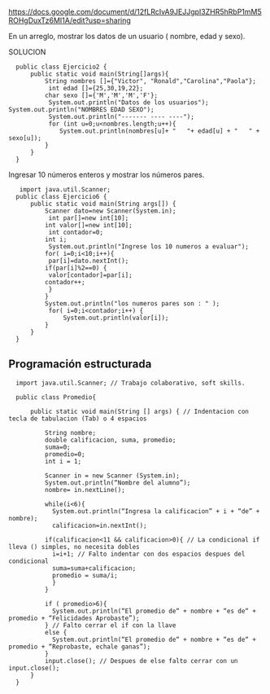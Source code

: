 https://docs.google.com/document/d/12fLRcIvA9JEJJgpI3ZHR5hRbP1mM5ROHgDuxTz6MI1A/edit?usp=sharing


En un arreglo, mostrar los datos de un usuario ( nombre, edad y sexo).

SOLUCION

      public class Ejercicio2 { 
          public static void main(String[]args){ 
              String nombres []={"Victor", "Ronald","Carolina","Paola"};
               int edad []={25,30,19,22}; 
              char sexo []={'M','M','M','F'};
               System.out.println("Datos de los usuarios"); System.out.println("NOMBRES EDAD SEXO");
               System.out.println("------- ---- ----");
               for (int u=0;u<nombres.length;u++){
                  System.out.println(nombres[u]+ "   "+ edad[u] + "   " + sexo[u]); 
              } 
          } 
      }
      
 
 Ingresar 10 números enteros y mostrar los números pares.
 
       import java.util.Scanner; 
      public class Ejercicio6 { 
          public static void main(String args[]) { 
              Scanner dato=new Scanner(System.in);
               int par[]=new int[10]; 
              int valor[]=new int[10];
               int contador=0; 
              int i;
               System.out.println("Ingrese los 10 numeros a evaluar"); 
              for( i=0;i<10;i++){
               par[i]=dato.nextInt(); 
              if(par[i]%2==0) {
               valor[contador]=par[i]; 
              contador++;
               } 
              } 
              System.out.println("los numeros pares son : " );
               for( i=0;i<contador;i++) { 
                   System.out.println(valor[i]); 
              } 
          } 
      }
      
 ## Programación estructurada 


      import java.util.Scanner; // Trabajo colaborativo, soft skills.

      public class Promedio{

          public static void main(String [] args) { // Indentacion con tecla de tabulacion (Tab) o 4 espacios 

              String nombre;
              double calificacion, suma, promedio;
              suma=0;
              promedio=0;
              int i = 1;

              Scanner in = new Scanner (System.in);
              System.out.println(“Nombre del alumno”);
              nombre= in.nextLine();

              while(i<6){
                System.out.println(“Ingresa la calificacion” + i + “de” + nombre);
                calificacion=in.nextInt();

              if(calificacion<11 && calificacion>0){ // La condicional if lleva () simples, no necesita dobles
                i=i+1; // Falto indentar con dos espacios despues del condicional
                suma=suma+calificacion;
                promedio = suma/i; 
                }
              }

              if ( promedio>6){
                System.out.println(“El promedio de“ + nombre + “es de“ + promedio + “Felicidades Aprobaste”);
              } // Falto cerrar el if con la llave
              else {
                System.out.println(“El promedio de“ + nombre + “es de“ + promedio + “Reprobaste, echale ganas”);
              }
              input.close(); // Despues de else falto cerrar con un input.close();
          }	
      }	

